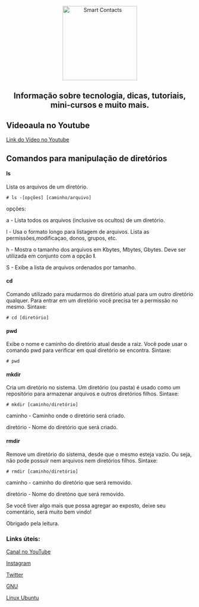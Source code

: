 <p align="center">
  <a href="https://smartcontacts.com.br/">
    <img alt="Smart Contacts" src="https://smartcontacts.com.br/assets/img/logo.png" width="200" />
  </a>
</p>
<h2 align="center">
Informação sobre tecnologia, dicas, tutoriais, mini-cursos e muito mais.
</h2>

## Videoaula no Youtube

[Link do Vídeo no Youtube](https://youtu.be/HJl8Vj4aOzA)

## Comandos para manipulação de diretórios

#### ls

Lista os arquivos de um diretório.

```
# ls -[opções] [caminho/arquivo]
```

opções:

a - Lista todos os arquivos (inclusive os ocultos) de um diretório.

l - Usa o formato longo para listagem de arquivos. Lista as permissões,modificaçao, donos, grupos, etc.

h - Mostra o tamanho dos arquivos em Kbytes, Mbytes, Gbytes. Deve ser utilizada em conjunto com a opção **l**.

S - Exibe a lista de arquivos ordenados por tamanho.

#### cd

Comando utilizado para mudarmos do diretório atual para um outro diretório qualquer. Para entrar em um diretório você precisa ter a permissão no mesmo. Sintaxe:

```
# cd [diretório]
```

#### pwd

Exibe o nome e caminho do diretório atual desde a raiz. Você pode usar o comando pwd para verificar em qual diretório se encontra. Sintaxe:

```
# pwd
```

#### mkdir

Cria um diretório no sistema. Um diretório (ou pasta) é usado como um repositório para armazenar arquivos e outros diretórios filhos. Sintaxe:

```
# mkdir [caminho/diretório]
```

caminho - Caminho onde o diretório será criado.

diretório - Nome do diretório que será criado.

#### rmdir

Remove um diretório do sistema, desde que o mesmo esteja vazio. Ou seja, não pode possuir nem arquivos nem diretórios filhos. Sintaxe:

```
# rmdir [caminho/diretório]
```

caminho - caminho do diretório que será removido.

diretório - Nome do diretóno que será removido.


Se você tiver algo mais que possa agregar ao exposto, deixe seu comentário, será muito bem vindo!

Obrigado pela leitura.


### Links úteis:

[Canal no YouTube](https://www.youtube.com/channel/UCC6ue986efLUHRuqGiIfuwQ/featured?view_as=public)

[Instagram](https://www.instagram.com/smartcontacts/)

[Twitter](https://twitter.com/@ContactsSmart)

[GNU](http://www.gnu.org)

[Linux Ubuntu](https://ubuntu.com/)

